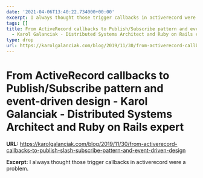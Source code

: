 ```yaml
---
date: '2021-04-06T13:40:22.734000+00:00'
excerpt: I always thought those trigger callbacks in activerecord were a problem.
tags: []
title: From ActiveRecord callbacks to Publish/Subscribe pattern and event-driven design
  - Karol Galanciak - Distributed Systems Architect and Ruby on Rails expert
type: drop
url: https://karolgalanciak.com/blog/2019/11/30/from-activerecord-callbacks-to-publish-slash-subscribe-pattern-and-event-driven-design
---
```


# From ActiveRecord callbacks to Publish/Subscribe pattern and event-driven design - Karol Galanciak - Distributed Systems Architect and Ruby on Rails expert

**URL:** https://karolgalanciak.com/blog/2019/11/30/from-activerecord-callbacks-to-publish-slash-subscribe-pattern-and-event-driven-design

**Excerpt:** I always thought those trigger callbacks in activerecord were a problem.
